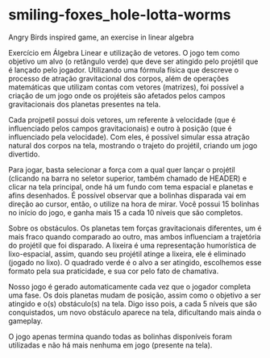 # smiling-foxes_hole-lotta-worms
Angry Birds inspired game, an exercise in linear algebra

Exercício em Álgebra Linear e utilização de vetores. O jogo tem como objetivo um alvo (o retângulo verde) que deve ser atingido pelo projétil que é lançado pelo jogador. Utilizando uma fórmula física que descreve o processo de atração gravitacional dos corpos, além de operações matemáticas que utilizam contas com vetores (matrizes), foi possível a criação de um jogo onde os projéteis são afetados pelos campos gravitacionais dos planetas presentes na tela. 

Cada projpetil possui dois vetores, um referente à velocidade (que é influenciado pelos campos gravitacionais) e outro à posição (que é influenciado pela velocidade). Com eles, é possível simular essa atração natural dos corpos na tela, mostrando o trajeto do projétil, criando um jogo divertido.

Para jogar, basta selecionar a força com a qual quer lançar o projétil (clicando na barra no seletor superior, também chamado de HEADER) e clicar na tela principal, onde há um fundo com tema espacial e planetas e afins desenhados. É possível observar que a bolinhas disparada vai em direção ao cursor, então, o utilize na hora de mirar. Você possui 15 bolinhas no início do jogo, e ganha mais 15 a cada 10 níveis que são completos.

Sobre os obstáculos. Os planetas tem forças gravitacionais diferentes, um é mais fraco quando comparado ao outro, mas ambos influenciam a trajetória do projétil que foi disparado. A lixeira é uma representação humorística de lixo-espacial, assim, quando seu projétil atinge a lixeira, ele é eliminado (jogado no lixo). O quadrado verde é o alvo a ser atingido, escolhemos esse formato pela sua praticidade, e sua cor pelo fato de chamativa. 

Nosso jogo é gerado automaticamente cada vez que o jogador completa uma fase. Os dois planetas mudam de posição, assim como o objetivo a ser atingido e o(s) obstáculo(s) na tela. Digo isso pois, a cada 5 níveis que são conquistados, um novo obstáculo aparece na tela, dificultando mais ainda o gameplay. 

O jogo apenas termina quando todas as bolinhas disponíveis foram utilizadas e não há mais nenhuma em jogo (presente na tela). 